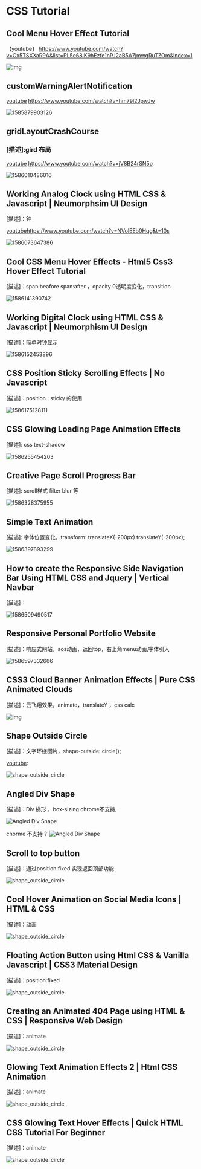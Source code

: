 # CSS Tutorial

## Cool Menu Hover Effect Tutorial

【youtube】 https://www.youtube.com/watch?v=Cx5TSXXaR9A&list=PL5e68lK9hEzfe1nPJ2aB5A7jmwgRuTZOm&index=1

![img](./assets/img/coolMenuHoverEffect.png)


## customWarningAlertNotification
[youtube] https://www.youtube.com/watch?v=hm79I2JpwJw

![1585879903126](./assets/img/1585879903126.png)


## gridLayoutCrashCourse
### [描述]:gird 布局
[youtube] https://www.youtube.com/watch?v=jV8B24rSN5o

[参考资料]:https://www.ruanyifeng.com/blog/2019/03/grid-layout-tutorial.html
![1586010486016](./assets/img/1586010486016.png)



## Working Analog Clock using HTML CSS & Javascript | Neumorphsim UI Design

[描述]：钟

[youtube]https://www.youtube.com/watch?v=NVoIEEb0Hqg&t=10s

![1586073647386](./assets/img/1586073647386.png)

## Cool CSS Menu Hover Effects - Html5 Css3 Hover Effect Tutorial

[描述]：span:beafore span:after ，opacity 0透明度变化，transition 

[youtube]:https://www.youtube.com/watch?v=lJX-MlO_1GE

![1586141390742](./assets/img/1586141390742.png)

## Working Digital Clock using HTML CSS & Javascript | Neumorphism UI Design
[描述]：简单时钟显示

[youtube]:https://www.youtube.com/watch?v=CP2V4tN8kYI&t=3s

![1586152453896](./assets/img/1586152453896.png)



## CSS Position Sticky Scrolling Effects | No Javascript

[描述]：position : sticky 的使用

[youtube]:https://www.youtube.com/watch?v=7ThSiVinrmU

![1586175128111](./assets/img/1586175128111.png)



## CSS Glowing Loading Page Animation Effects 

[描述]: css text-shadow 

[youtube]:https://www.youtube.com/watch?v=EkNfXFYPBR4&t=132s

![1586255454203](./assets/img/1586255454203.png)



## Creative Page Scroll Progress Bar 

[描述]: scroll样式 filter blur 等

[youtube]:https://www.youtube.com/watch?v=qYFkQa0Bbq0

![1586328375955](assets/img/1586328375955.png)



## Simple Text Animation

[描述]: 字体位置变化，transform: translateX(-200px) translateY(-200px);

[youtube]:https://www.youtube.com/watch?v=Xv2dE5oWMNY&t=60s

![1586397893299](./assets/img/1586397893299.png)





## How to create the Responsive Side Navigation Bar Using HTML CSS and Jquery | Vertical Navbar

[描述]：

[youtube]:https://www.youtube.com/watch?v=Ihwqun_HmXs

![1586509490517](./assets/img/1586509490517.png)



## Responsive Personal Portfolio Website 

[描述]：响应式网站，aos动画，返回top，右上角menu动画,字体引入

[youtube]:https://www.youtube.com/watch?v=T7PnWnTgusc
[github]:https://github.com/adaorachi/rosie_ellis

![1586597332666](./assets/img/1586597332666.png)



## CSS3 Cloud Banner Animation Effects | Pure CSS Animated Clouds

[描述]：云飞翔效果，animate，translateY ，css calc

[youtube]:https://www.youtube.com/watch?v=FWW38GuIo7M&t=18s

![img](./assets/img/cloudEffects.png)



## Shape Outside Circle

[描述]：文字环绕图片，shape-outside: circle();

[youtube]: 

![shape_outside_circle](./assets/img/shape_outside_circle.png)



## Angled Div Shape

[描述]：Div 梯形 ，box-sizing chrome不支持;

[youtube]: https://www.youtube.com/watch?v=A11xEtSNDr8

![Angled Div Shape](./assets/img/shape1.png)

chorme 不支持？
![Angled Div Shape](./assets/img/shape2.png)


## Scroll to top button

[描述]：通过position:fixed 实现返回顶部功能

[youtube]: https://www.youtube.com/watch?v=HP3ZSd3ko5Y

![shape_outside_circle](./assets/img/scrolltotop.png)


## Cool Hover Animation on Social Media Icons | HTML & CSS

[描述]：动画

[youtube]: https://www.youtube.com/watch?v=_fafoYgeX7Y&t=44s

![shape_outside_circle](./assets/img/coolhover.png)

## Floating Action Button using Html CSS & Vanilla Javascript | CSS3 Material Design

[描述]：position:fixed

[youtube]: https://www.youtube.com/watch?v=dsMj8_dUJTQ&t=91s

![shape_outside_circle](./assets/img/floatingactionbutton.png)


## Creating an Animated 404 Page using HTML & CSS | Responsive Web Design

[描述]：animate

[youtube]: https://www.youtube.com/watch?v=CGVI_mnnO50&list=WL&index=6&t=0s

![shape_outside_circle](./assets/img/404plane.png)

## Glowing Text Animation Effects 2 | Html CSS Animation

[描述]：animate

[youtube]: https://www.youtube.com/watch?v=1B3FgFXn274

![shape_outside_circle](./assets/img/glowingTextAnimateEffect2.png)

## CSS Glowing Text Hover Effects | Quick HTML CSS Tutorial For Beginner

[描述]：animate

[youtube]: https://www.youtube.com/watch?v=I_RhD99rR0c

![shape_outside_circle](./assets/img/GlowingTextHoverEffects.png)